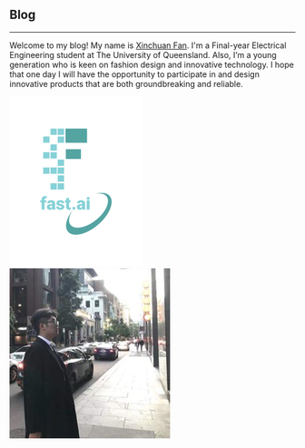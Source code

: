 ## Blog
---
Welcome to my blog! My name is [Xinchuan Fan](https://aaronfan20x3.github.io/about.html). I'm a Final-year Electrical Engineering student at The University of Queensland. Also, I’m a young generation who is keen on fashion design and innovative technology. I hope that one day I will have the opportunity to participate in and design innovative products that are both groundbreaking and reliable.

![Image of fast.ai logo](images/logo.png)
![Image of Xinchuan Fan](images/That_is_Xinchuan_Resize.jpg)
